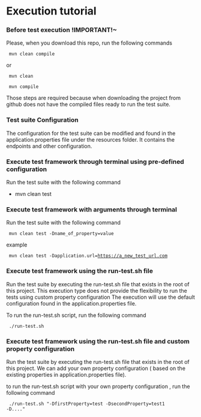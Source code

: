 # Execution tutorial

### Before test execution !IMPORTANT!~
Please, when you download this repo, run the following commands 

<code> mvn clean compile </code> 

or 

<code> mvn clean </code>

<code> mvn compile </code> 

Those steps are required because when downloading the project from github does not have the compiled files ready to run the test suite. 

### Test suite Configuration
The configuration for the test suite can be modified and found in the application.properties file under the resources folder.
It contains the endpoints and other configuration.

### Execute test framework through terminal using pre-defined configuration
Run the test suite with the following command

* mvn clean test


### Execute test framework with arguments through terminal
Run the test suite with the following command

<code> mvn clean test -Dname_of_property=value</code>

example

<code> mvn clean test -Dapplication.url=https://a_new_test_url.com</code>


### Execute test framework using the run-test.sh file
Run the test suite by executing the run-test.sh file that exists in the root of this project.
This execution type does not provide the flexibility to run the tests using custom property configuration
The execution will use the default configuration found in the application.properties file. 

To run the run-test.sh script, run the following command 

<code> ./run-test.sh</code> 

### Execute test framework using the run-test.sh file and custom property configuration
Run the test suite by executing the run-test.sh file that exists in the root of this project.
We can add your own property configuration ( based on the existing properties in application.properties file).

to run the run-test.sh script with your own property configuration , run the following command

<code> ./run-test.sh "-DfirstProperty=test -DsecondProperty=test1 -D...."     </code> 


